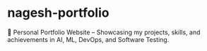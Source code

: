 # nagesh-portfolio
🚀 Personal Portfolio Website – Showcasing my projects, skills, and achievements in AI, ML, DevOps, and Software Testing. 
